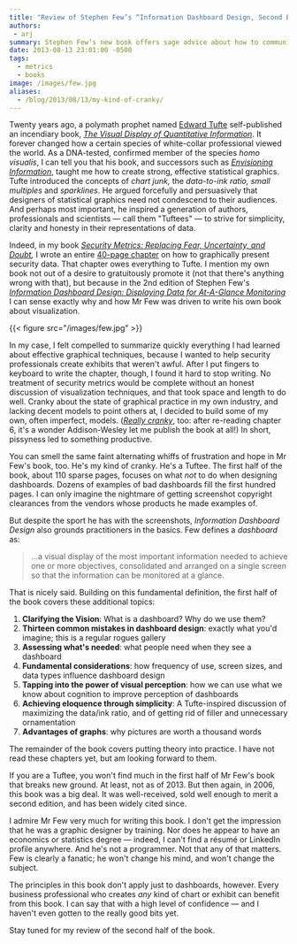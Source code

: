 ```yaml
---
title: "Review of Stephen Few’s “Information Dashboard Design, Second Edition”"
authors:
 - arj
summary: Stephen Few’s new book offers sage advice about how to communicate data and insights efficiently.
date: 2013-08-13 23:01:00 -0500
tags:
  - metrics
  - books
image: /images/few.jpg
aliases:
  - /blog/2013/08/13/my-kind-of-cranky/
---
```

Twenty years ago, a polymath prophet named [Edward Tufte](http://www.edwardtufte.com) self-published an incendiary book, _[The Visual Display of Quantitative Information](http://www.amazon.com/Visual-Display-Quantitative-Information/dp/096139210X)_. It forever changed how a certain species of white-collar professional viewed the world. As a DNA-tested, confirmed member of the species _homo visualis_, I can tell you that his book, and successors such as _[Envisioning Information](http://www.amazon.com/Envisioning-Information-Edward-R-Tufte/dp/0961392118)_, taught me how to create strong, effective statistical graphics. Tufte introduced the concepts of _chart junk,_ the _data-to-ink ratio,_ _small multiples_ and _sparklines_. He argued forcefully and persuasively that designers of statistical graphics need not condescend to their audiences. And perhaps most important, he inspired a generation of authors, professionals and scientists — call them "Tuftees" — to strive for simplicity, clarity and honesty in their representations of data.

Indeed, in my book _[Security Metrics: Replacing Fear, Uncertainty, and Doubt](http://www.amazon.com/Security-Metrics-Replacing-Uncertainty-Doubt/dp/0321349989),_ I wrote an entire [40-page chapter](http://my.safaribooksonline.com/book/networking/security/9780321349989/visualization/ch06) on how to graphically present security data. That chapter owes everything to Tufte. I mention my own book not out of a desire to gratuitously promote it (not that there's anything wrong with that), but because in the 2nd edition of Stephen Few's _[Information Dashboard Design: Displaying Data for At-A-Glance Monitoring](http://www.amazon.com/Information-Dashboard-Design-At---Glance/dp/1938377001/)_ I can sense exactly why and how Mr Few was driven to write his own book about visualization.

{{< figure src="/images/few.jpg" >}}

In my case, I felt compelled to summarize quickly everything I had learned about effective graphical techniques, because I wanted to help security professionals create exhibits that weren't awful. After I put fingers to keyboard to write the chapter, though, I found it hard to stop writing. No treatment of security metrics would be complete without an honest discussion of visualization techniques, and that took space and length to do well. Cranky about the state of graphical practice in my own industry, and lacking decent models to point others at, I decided to build some of my own, often imperfect, models. ([_Really cranky_](http://my.safaribooksonline.com/book/networking/security/9780321349989/visualization/ch06), too: after re-reading chapter 6, it's a wonder Addison-Wesley let me publish the book at all!) In short, pissyness led to something productive.

You can smell the same faint alternating whiffs of frustration and hope in Mr Few's book, too. He's my kind of cranky. He's a Tuftee. The first half of the book, about 110 sparse pages, focuses on what _not_ to do when designing dashboards. Dozens of examples of bad dashboards fill the first hundred pages. I can only imagine the nightmare of getting screenshot copyright clearances from the vendors whose products he made examples of.

But despite the sport he has with the screenshots, _Information Dashboard Design_ also grounds practitioners in the basics. Few defines a _dashboard_ as:

> …a visual display of the most important information needed to achieve one or more objectives, consolidated and arranged on a single screen so that the information can be monitored at a glance.

That is nicely said. Building on this fundamental definition, the first half of the book covers these additional topics:

1. __Clarifying the Vision__: What is a dashboard? Why do we use them?
2. __Thirteen common mistakes in dashboard design__: exactly what you'd imagine; this is a regular rogues gallery
3. __Assessing what's needed__: what people need when they see a dashboard
4. __Fundamental considerations__: how frequency of use, screen sizes, and data types influence dashboard design
5. __Tapping into the power of visual perception__: how we can use what we know about cognition to improve perception of dashboards
6. __Achieving eloquence through simplicity__: A Tufte-inspired discussion of maximizing the data/ink ratio, and of getting rid of filler and unnecessary ornamentation
7. __Advantages of graphs__: why pictures are worth a thousand words

The remainder of the book covers putting theory into practice. I have not read these chapters yet, but am looking forward to them.

If you are a Tuftee, you won't find much in the first half of Mr Few's book that breaks new ground. At least, not as of 2013. But then again, in 2006, this book was a big deal. It was well-received, sold well enough to merit a second edition, and has been widely cited since.

I admire Mr Few very much for writing this book. I don't get the impression that he was a graphic designer by training. Nor does he appear to have an economics or statistics degree — indeed, I can't find a résumé or LinkedIn profile anywhere. And he's not a programmer. Not that any of that matters. Few is clearly a fanatic; he won't change his mind, and won't change the subject.

The principles in this book don't apply just to dashboards, however. Every business professional who creates _any_ kind of chart or exhibit can benefit from this book. I can say that with a high level of confidence — and I haven't even gotten to the really good bits yet.

Stay tuned for my review of the second half of the book.